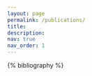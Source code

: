 ```yaml
---
layout: page
permalink: /publications/
title: 
description: 
nav: true
nav_order: 1
---
```


<!-- _pages/publications.md -->

<div class="publications">

{% bibliography %}

</div>

